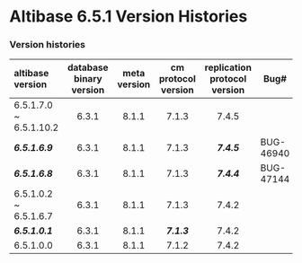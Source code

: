 # Altibase 6.5.1 Version Histories

### Version histories

| **altibase version**             | **database binary version**  | **meta version**             | **cm protocol version**      | **replication protocol version** | Bug# |
| :--------------------------------- | :----------------------------: | :----------------------------: | :----------------------------: | :----------------------------: | ------------------------------ |
| 6.5.1.7.0 ~ 6.5.1.10.2 | 6.3.1 | 8.1.1 | 7.1.3 | 7.4.5 |  |
|    ***6.5.1.6.9***    | 6.3.1 | 8.1.1 | 7.1.3 | ***7.4.5*** | BUG-46940 |
| ***6.5.1.6.8*** | 6.3.1 | 8.1.1 | 7.1.3 | ***7.4.4*** | BUG-47144 |
| 6.5.1.0.2 ~ 6.5.1.6.7 | 6.3.1 | 8.1.1 | 7.1.3 | 7.4.2 |  |
| ***6.5.1.0.1*** | 6.3.1 | 8.1.1 | ***7.1.3*** | 7.4.2 |  |
| 6.5.1.0.0 | 6.3.1 | 8.1.1 | 7.1.2 | 7.4.2 |  |

